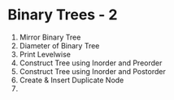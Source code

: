 
# Binary Trees - 2

1. Mirror Binary Tree
2. Diameter of Binary Tree
3. Print Levelwise
4. Construct Tree using Inorder and Preorder
5. Construct Tree using Inorder and Postorder
6. Create & Insert Duplicate Node
7. 
